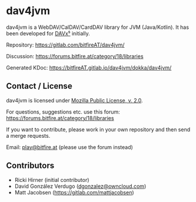 
# dav4jvm

dav4jvm is a WebDAV/CalDAV/CardDAV library for JVM (Java/Kotlin). It has
been developed for [DAVx⁵](https://www.davx5.com) initially.

Repository: https://gitlab.com/bitfireAT/dav4jvm/

Discussion: https://forums.bitfire.at/category/18/libraries

Generated KDoc: https://bitfireAT.gitlab.io/dav4jvm/dokka/dav4jvm/


## Contact / License

dav4jvm is licensed under [Mozilla Public License, v. 2.0](LICENSE).

For questions, suggestions etc. use this forum:
https://forums.bitfire.at/category/18/libraries

If you want to contribute, please work in your own repository and then
send a merge requests.

Email: [play@bitfire.at](mailto:play@bitfire.at) (please use the forum instead)


## Contributors

  * Ricki Hirner (initial contributor)
  * David González Verdugo (dgonzalez@owncloud.com)
  * Matt Jacobsen (https://gitlab.com/mattjacobsen)

